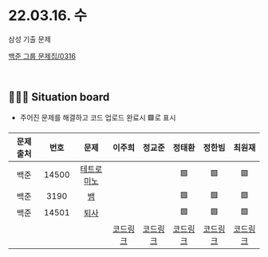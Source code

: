 # 22.03.16. 수
삼성 기출 문제
</br>

[백준 그룹 문제집/0316](https://www.acmicpc.net/group/workbook/view/13701/43061)

</br>

## 🧑🏽‍💻 Situation board
- 주어진 문제를 해결하고 코드 업로드 완료시 🟩로 표시

| 문제 출처   | 번호       | 문제      | 이주희  | 정교준  | 정태환  | 정한빔 | 최원재  |
| :--------: | :--------: | :--------: | :--------: | :-------: | :-------: | :-------: |  :-------: |
| 백준        | 14500     |[테트로미노](https://www.acmicpc.net/problem/14500)  |       |      |  🟩  |  🟩  |   🟩    |
| 백준        | 3190     |[뱀](https://www.acmicpc.net/problem/3190)  |       |       |  🟩  |   🟩   |   🟩   |
| 백준        | 14501      |[퇴사](https://www.acmicpc.net/problem/14501)  |       |         |  🟩  |   🟩  |   🟩    |
|             |           |           |  [코드링크]() | [코드링크]() | [코드링크](정태환/README.md) | [코드링크]() | [코드링크]()  |
